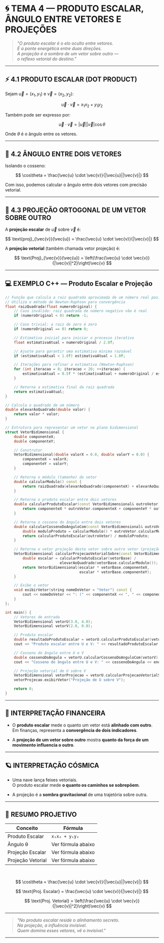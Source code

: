 
# 🌀 TEMA 4 — PRODUTO ESCALAR, ÂNGULO ENTRE VETORES E PROJEÇÕES

> _"O produto escalar é o elo oculto entre vetores.  
É a ponte energética entre duas direções.  
A projeção é a sombra de um vetor sobre outro —  
o reflexo vetorial do destino."_  

---

## ⚡ 4.1 PRODUTO ESCALAR (DOT PRODUCT)

Sejam $\vec{u} = (x_1, y_1)$ e $\vec{v} = (x_2, y_2)$:

$$
\vec{u} \cdot \vec{v} = x_1x_2 + y_1y_2
$$

Também pode ser expresso por:

$$
\vec{u} \cdot \vec{v} = |\vec{u}||\vec{v}|\cos\theta
$$

Onde $\theta$ é o ângulo entre os vetores.

---

## 🧭 4.2 ÂNGULO ENTRE DOIS VETORES

Isolando o cosseno:

$$
\cos\theta = \frac{\vec{u} \cdot \vec{v}}{|\vec{u}||\vec{v}|}
$$

Com isso, podemos calcular o ângulo entre dois vetores com precisão vetorial.

---

## 📐 4.3 PROJEÇÃO ORTOGONAL DE UM VETOR SOBRE OUTRO

A **projeção escalar** de $\vec{u}$ sobre $\vec{v}$ é:

$$
\text{proj}_{\vec{v}}(\vec{u}) = \frac{\vec{u} \cdot \vec{v}}{|\vec{v}|}
$$

A **projeção vetorial** (também chamada vetor projeção) é:

$$
\text{Proj}_{\vec{v}}(\vec{u}) = \left(\frac{\vec{u} \cdot \vec{v}}{|\vec{v}|^2}\right)\vec{v}
$$

---

## 💻 EXEMPLO C++ — Produto Escalar e Projeção

```cpp
// Função que calcula a raiz quadrada aproximada de um número real positivo
// Utiliza o método de Newton-Raphson para convergência
float raizQuadrada(float numeroOriginal) {
    // Caso inválido: raiz quadrada de número negativo não é real
    if (numeroOriginal < 0) return -1;

    // Caso trivial: a raiz de zero é zero
    if (numeroOriginal == 0) return 0;

    // Estimativa inicial para iniciar o processo iterativo
    float estimativaAtual = numeroOriginal / 2.0f;

    // Ajuste para garantir uma estimativa mínima razoável
    if (estimativaAtual < 1.0f) estimativaAtual = 1.0f;

    // Iterações para refinar a estimativa (Newton-Raphson)
    for (int iteracao = 0; iteracao < 20; ++iteracao) {
        estimativaAtual = 0.5f * (estimativaAtual + numeroOriginal / estimativaAtual);
    }

    // Retorna a estimativa final da raiz quadrada
    return estimativaAtual;
}

// Calcula o quadrado de um número
double elevarAoQuadrado(double valor) {
    return valor * valor;
}

// Estrutura para representar um vetor no plano bidimensional
struct VetorBidimensional {
    double componenteX;
    double componenteY;

    // Construtor
    VetorBidimensional(double valorX = 0.0, double valorY = 0.0) {
        componenteX = valorX;
        componenteY = valorY;
    }

    // Retorna o módulo (tamanho) do vetor
    double calcularModulo() const {
        return raizQuadrada(elevarAoQuadrado(componenteX) + elevarAoQuadrado(componenteY));
    }

    // Retorna o produto escalar entre dois vetores
    double calcularProdutoEscalar(const VetorBidimensional& outroVetor) const {
        return componenteX * outroVetor.componenteX + componenteY * outroVetor.componenteY;
    }

    // Retorna o cosseno do ângulo entre dois vetores
    double calcularCossenoDoAnguloCom(const VetorBidimensional& outroVetor) const {
        double moduloProduto = calcularModulo() * outroVetor.calcularModulo();
        return calcularProdutoEscalar(outroVetor) / moduloProduto;
    }

    // Retorna o vetor projeção deste vetor sobre outro vetor (projeção vetorial)
    VetorBidimensional calcularProjecaoVetorialSobre(const VetorBidimensional& vetorBase) const {
        double escalar = calcularProdutoEscalar(vetorBase) /
                         elevarAoQuadrado(vetorBase.calcularModulo());
        return VetorBidimensional(escalar * vetorBase.componenteX,
                                  escalar * vetorBase.componenteY);
    }

    // Exibe o vetor
    void exibirVetor(string nomeDoVetor = "Vetor") const {
        cout << nomeDoVetor << ": (" << componenteX << ", " << componenteY << ")\n";
    }
};

int main() {
    // Vetores de entrada
    VetorBidimensional vetorU(3.0, 4.0);
    VetorBidimensional vetorV(2.0, 0.0);

    // Produto escalar
    double resultadoProdutoEscalar = vetorU.calcularProdutoEscalar(vetorV);
    cout << "Produto escalar entre U e V: " << resultadoProdutoEscalar << endl;

    // Cosseno do ângulo entre U e V
    double cossenoDoAngulo = vetorU.calcularCossenoDoAnguloCom(vetorV);
    cout << "Cosseno do ângulo entre U e V: " << cossenoDoAngulo << endl;

    // Projeção vetorial de U sobre V
    VetorBidimensional vetorProjecao = vetorU.calcularProjecaoVetorialSobre(vetorV);
    vetorProjecao.exibirVetor("Projeção de U sobre V");

    return 0;
}

```

---

## 💸 INTERPRETAÇÃO FINANCEIRA

- O **produto escalar** mede o quanto um vetor está **alinhado com outro**.  
  Em finanças, representa a **convergência de dois indicadores**.

- A **projeção de um vetor sobre outro** mostra **quanto da força de um movimento influencia o outro**.

---

## 🪐 INTERPRETAÇÃO CÓSMICA

- Uma nave lança feixes vetoriais.  
  O produto escalar mede **o quanto os caminhos se sobrepõem**.

- A projeção é a **sombra gravitacional** de uma trajetória sobre outra.

---

## 🧠 RESUMO PROJETIVO

| Conceito          | Fórmula         |
|-------------------|-----------------|
| Produto Escalar   | `x₁x₂ + y₁y₂`   |
| Ângulo θ          | Ver fórmula abaixo |
| Projeção Escalar  | Ver fórmula abaixo |
| Projeção Vetorial | Ver fórmula abaixo |

<br>

$$
\cos\theta = \frac{\vec{u} \cdot \vec{v}}{|\vec{u}||\vec{v}|}
$$

$$
\text{Proj. Escalar} = \frac{\vec{u} \cdot \vec{v}}{|\vec{v}|}
$$

$$
\text{Proj. Vetorial} = \left(\frac{\vec{u} \cdot \vec{v}}{|\vec{v}|^2}\right)\vec{v}
$$

---

> _"No produto escalar reside o alinhamento secreto.  
Na projeção, a influência invisível.  
Quem domina esses vetores, vê o invisível."_  

---
